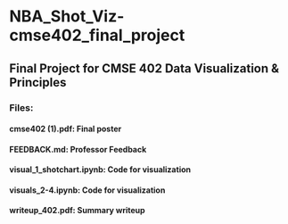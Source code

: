 # NBA_Shot_Viz-cmse402_final_project
## Final Project for CMSE 402 Data Visualization & Principles
### Files:
#### cmse402 (1).pdf: Final poster
#### FEEDBACK.md: Professor Feedback
#### visual_1_shotchart.ipynb: Code for visualization
#### visuals_2-4.ipynb: Code for visualization
#### writeup_402.pdf: Summary writeup
